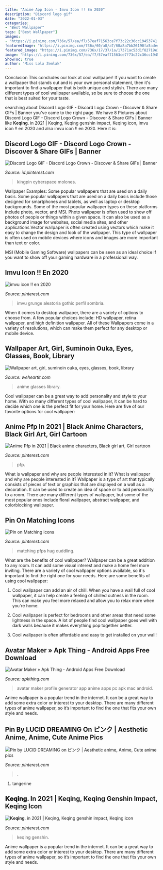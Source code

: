 ```yaml
---
title: "Anime App Icon - Imvu Icon !! En 2020"
description: "Discord logo gif"
date: "2022-01-03"
categories:
- "Best Wallpaper"
tags: ["Best Wallpaper"]
images:
- "https://i.pinimg.com/736x/57/ea/f7/57eaf71563ce7f73c22c36cc19453741.jpg"
featuredImage: "https://i.pinimg.com/736x/60/a8/a7/60a8a7bb26190fa5ade4cbf2c272ac15.jpg"
featured_image: "https://i.pinimg.com/736x/17/37/1a/17371ac53d1f82719e18cd14da9991b7.jpg"
image: "https://i.pinimg.com/736x/57/ea/f7/57eaf71563ce7f73c22c36cc19453741.jpg"
ShowToc: true
author: "Miss Lola Zemlak"
---
```



Conclusion
This concludes our look at cool wallpaper! If you want to create a wallpaper that stands out and is your own personal statement, then it's important to find a wallpaper that is both unique and stylish. There are many different types of cool wallpaper available, so be sure to choose the one that is best suited for your taste.

	

		
searching about Discord Logo GIF - Discord Logo Crown - Discover &amp; Share GIFs | Banner you've came to the right page. We have 8 Pictures about Discord Logo GIF - Discord Logo Crown - Discover &amp; Share GIFs | Banner like 𝐊𝐞𝐪𝐢𝐧𝐠. in 2021 | Keqing, Keqing genshin impact, Keqing icon, imvu icon !! en 2020 and also imvu icon !! en 2020. Here it is:
		
    
## Discord Logo GIF - Discord Logo Crown - Discover &amp; Share GIFs | Banner

<img loading=lazy src="https://i.pinimg.com/736x/17/37/1a/17371ac53d1f82719e18cd14da9991b7.jpg" onerror="this.onerror=null;this.src='https://tse4.mm.bing.net/th?id=OIP.Y_LgqFyWa1QyJLIJrGVPgQHaHS&amp;pid=15.1';" alt="Discord Logo GIF - Discord Logo Crown - Discover &amp; Share GIFs | Banner">

_Source: id.pinterest.com_

>kingpin cyberspace molones. 

	

Wallpaper Examples: Some popular wallpapers that are used on a daily basis.
Some popular wallpapers that are used on a daily basis include those designed for smartphones and tablets, as well as laptop or desktop backgrounds. Some of the most popular wallpaper types on these platforms include photo, vector, and MSI. 
Photo wallpaper is often used to show off photos of people or things within a given space. It can also be used as a background image for websites, social media sites, and other applications.Vector wallpaper is often created using vectors which make it easy to change the design and look of the wallpaper. This type of wallpaper is often used on mobile devices where icons and images are more important than text or color. 

MSI (Mobile Gaming Software) wallpapers can be seen as an ideal choice if you want to show off your gaming hardware in a professional way.

    
## Imvu Icon !! En 2020

<img loading=lazy src="https://i.pinimg.com/736x/60/a8/a7/60a8a7bb26190fa5ade4cbf2c272ac15.jpg" onerror="this.onerror=null;this.src='https://tse3.mm.bing.net/th?id=OIP.lw9Hz7c2tWMdPt2lDnSJZwHaHa&amp;pid=15.1';" alt="imvu icon !! en 2020">

_Source: pinterest.com_

>imvu grunge aleatoria gothic perfil sombria. 

	

When it comes to desktop wallpaper, there are a variety of options to choose from. A few popular choices include: HD wallpaper, retina wallpaper, and high definition wallpaper. All of these Wallpapers come in a variety of resolutions, which can make them perfect for any desktop or mobile device. 

    
## Wallpaper Art, Girl, Suminoin Ouka, Eyes, Glasses, Book, Library

<img loading=lazy src="http://data.whicdn.com/images/65659335/original.jpg" onerror="this.onerror=null;this.src='https://tse3.mm.bing.net/th?id=OIP.oXKfoXXezUZKZyKpA6b0ogHaEu&amp;pid=15.1';" alt="Wallpaper art, girl, suminoin ouka, eyes, glasses, book, library">

_Source: weheartit.com_

>anime glasses library. 

	

Cool wallpaper can be a great way to add personality and style to your home. With so many different types of cool wallpaper, it can be hard to decide which one is the perfect fit for your home. Here are five of our favorite options for cool wallpaper: 

    
## Anime Pfp In 2021 | Black Anime Characters, Black Girl Art, Girl Cartoon

<img loading=lazy src="https://i.pinimg.com/736x/57/ea/f7/57eaf71563ce7f73c22c36cc19453741.jpg" onerror="this.onerror=null;this.src='https://tse3.mm.bing.net/th?id=OIP.fIgvFLgcMRJYUbzmkq4PDwHaHa&amp;pid=15.1';" alt="Anime Pfp in 2021 | Black anime characters, Black girl art, Girl cartoon">

_Source: pinterest.com_

>pfp. 

	

What is wallpaper and why are people interested in it?
What is wallpaper and why are people interested in it?
Wallpaper is a type of art that typically consists of pieces of text or graphics that are displayed on a wall as a decoration. It can be used to create an idea of space or to add personality to a room. There are many different types of wallpaper, but some of the most popular ones include floral wallpaper, abstract wallpaper, and colorblocking wallpaper.

    
## Pin On Matching Icons

<img loading=lazy src="https://i.pinimg.com/736x/30/1c/0d/301c0d5e778308c4949b21951c51e8b4.jpg" onerror="this.onerror=null;this.src='https://tse1.mm.bing.net/th?id=OIP.09gT9PZ797kpBFD9j3i20wAAAA&amp;pid=15.1';" alt="Pin on Matching icons">

_Source: pinterest.com_

>matching pfps hug cuddling. 

	

What are the benefits of cool wallpaper?
Wallpaper can be a great addition to any room. It can add some visual interest and make a home feel more inviting. There are a variety of cool wallpaper options available, so it's important to find the right one for your needs. Here are some benefits of using cool wallpaper: 
1. Cool wallpaper can add an air of chill. When you have a wall full of cool wallpaper, it can help create a feeling of chilled outness in the room. This can make you feel more relaxed and allow you to relax more when you're home. 

2. Cool wallpaper is perfect for bedrooms and other areas that need some lightness in the space. A lot of people find cool wallpaper goes well with dark walls because it makes everything pop together better. 

3. Cool wallpaper is often affordable and easy to get installed on your wall!

    
## Avatar Maker » Apk Thing - Android Apps Free Download

<img loading=lazy src="https://static.apkthing.com/uploads/posts/2015-11/1448423079_avatar-makerz.png" onerror="this.onerror=null;this.src='https://tse4.mm.bing.net/th?id=OIP.3j09TIrZjN-pb-lXfMUMkgHaNL&amp;pid=15.1';" alt="Avatar Maker » Apk Thing - Android Apps Free Download">

_Source: apkthing.com_

>avatar maker profile generator app anime apps pc apk mac android. 

	

Anime wallpaper is a popular trend in the internet. It can be a great way to add some extra color or interest to your desktop. There are many different types of anime wallpaper, so it’s important to find the one that fits your own style and needs.

    
## Pin By LUCID DREAMING On ピンク | Aesthetic Anime, Anime, Cute Anime Pics

<img loading=lazy src="https://i.pinimg.com/736x/7c/23/ca/7c23ca1e6b0e56516c4b4b1316adc1e5.jpg" onerror="this.onerror=null;this.src='https://tse3.mm.bing.net/th?id=OIP._gy5SUWI1Ddq_sbyBDDLYQHaHA&amp;pid=15.1';" alt="Pin by LUCID DREAMING on ピンク | Aesthetic anime, Anime, Cute anime pics">

_Source: pinterest.com_

>. 

	

1. tangerine 

    
## 𝐊𝐞𝐪𝐢𝐧𝐠. In 2021 | Keqing, Keqing Genshin Impact, Keqing Icon

<img loading=lazy src="https://i.pinimg.com/736x/d0/13/8e/d0138e2f6f7152ac0a3c56e4eb2ef55b.jpg" onerror="this.onerror=null;this.src='https://tse4.mm.bing.net/th?id=OIP.H26OmHhi1nQ2p2gcwTzC4AHaHa&amp;pid=15.1';" alt="𝐊𝐞𝐪𝐢𝐧𝐠. in 2021 | Keqing, Keqing genshin impact, Keqing icon">

_Source: pinterest.com_

>keqing genshin. 

	

Anime wallpaper is a popular trend in the internet. It can be a great way to add some extra color or interest to your desktop. There are many different types of anime wallpaper, so it’s important to find the one that fits your own style and needs.

